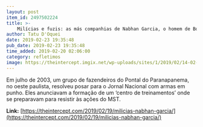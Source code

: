 ```yaml
---
layout: post
item_id: 2497502224
title: >-
    Milícias e fuzis: as más companhias de Nabhan Garcia, o homem de Bolsonaro para a reforma agrária
author: Tatu D'Oquei
date: 2019-02-23 19:35:48
pub_date: 2019-02-23 19:35:48
time_added: 2019-02-20 02:06:00
category: refletimos
image: https://theintercept.imgix.net/wp-uploads/sites/1/2019/02/14-02-19-milicias-rurais-1550176678.jpg?auto=compress%2Cformat&q=90&fit=crop&w=1200&h=800
---
```


Em julho de 2003, um grupo de fazendeiros do Pontal do Paranapanema, no oeste paulista, resolveu posar para o Jornal Nacional com armas em punho. Eles anunciavam a formação de um ‘centro de treinamentos’ onde se preparavam para resistir às ações do MST.

**Link:** [https://theintercept.com/2019/02/19/milicias-nabhan-garcia/](https://theintercept.com/2019/02/19/milicias-nabhan-garcia/)

